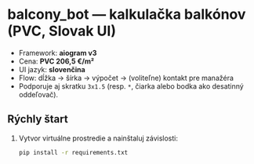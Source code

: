 # balcony_bot — kalkulačka balkónov (PVC, Slovak UI)

- Framework: **aiogram v3**
- Cena: **PVC 206,5 €/m²**
- UI jazyk: **slovenčina**
- Flow: dĺžka → šírka → výpočet → (voliteľne) kontakt pre manažéra
- Podporuje aj skratku `3x1.5` (resp. `*`, čiarka alebo bodka ako desatinný oddeľovač).

## Rýchly štart

1. Vytvor virtuálne prostredie a nainštaluj závislosti:
   ```bash
   pip install -r requirements.txt
   ```
